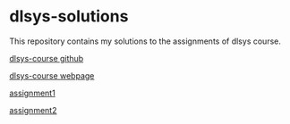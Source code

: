 # dlsys-solutions

This repository contains my solutions to the assignments of dlsys course.

[dlsys-course github](https://github.com/dlsys-course)

[dlsys-course webpage](http://dlsys.cs.washington.edu/)

[assignment1](https://github.com/dlsys-course/assignment1)

[assignment2](https://github.com/dlsys-course/assignment2)
